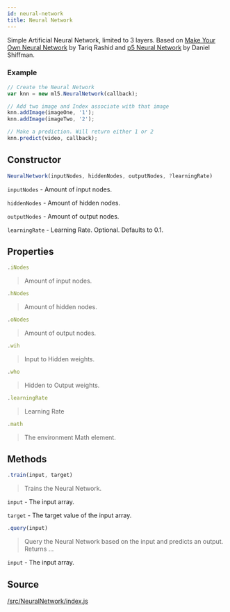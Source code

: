```yaml
---
id: neural-network
title: Neural Network
---
```


Simple Artificial Neural Network, limited to 3 layers.
Based on [Make Your Own Neural Network](https://github.com/makeyourownneuralnetwork/) by Tariq Rashid and [p5 Neural Network](https://github.com/shiffman/Neural-Network-p5) by Daniel Shiffman.

### Example

```javascript
// Create the Neural Network
var knn = new ml5.NeuralNetwork(callback);

// Add two image and Index associate with that image
knn.addImage(imageOne, '1');
knn.addImage(imageTwo, '2');

// Make a prediction. Will return either 1 or 2
knn.predict(video, callback);
```

## Constructor
  ```javascript
  NeuralNetwork(inputNodes, hiddenNodes, outputNodes, ?learningRate)
  ```
  `inputNodes` - Amount of input nodes.

  `hiddenNodes` - Amount of hidden nodes.
  
  `outputNodes` - Amount of output nodes.

  `learningRate` - Learning Rate. Optional. Defaults to 0.1.

## Properties

  ```javascript
  .iNodes
  ```
  > Amount of input nodes.

  ```javascript
  .hNodes
  ```
  > Amount of hidden nodes.

  ```javascript
  .oNodes
  ```
  > Amount of output nodes.

  ```javascript
  .wih
  ```
  > Input to Hidden weights.

  ```javascript
  .who
  ```
  > Hidden to Output weights.

  ```javascript
  .learningRate
  ```
  > Learning Rate

  ```javascript
  .math
  ```
  > The environment Math element.

## Methods

  ```javascript
  .train(input, target)
  ```
  > Trains the Neural Network.

  `input` - The input array.

  `target` - The target value of the input array.


  ```javascript
  .query(input)
  ```
  > Query the Neural Network based on the input and predicts an output. Returns ...

  `input` -  The input array.

## Source

[/src/NeuralNetwork/index.js](https://github.com/cvalenzuela/ml5-js/blob/master/src/NeuralNetwork/index.js)